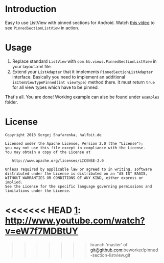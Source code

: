 Introduction
============

Easy to use ListView with pinned sections for Android. 
Watch [this video][1] to see `PinnedSectionListView` in action.

Usage
=====
 1. Replace standard `ListView` with `com.hb.views.PinnedSectionListView` in your layout.xml file.
 2. Extend your `ListAdapter` that it implements `PinnedSectionListAdapter` interface. Basically you need to 
    implement an additional `isItemViewTypePinned(int viewType)` method there. It must return `true` for all
    view types which have to be pinned.

 That's all. You are done! Working example can also be found under `examples` folder. 

License
=======

    Copyright 2013 Sergej Shafarenka, halfbit.de

    Licensed under the Apache License, Version 2.0 (the "License");
    you may not use this file except in compliance with the License.
    You may obtain a copy of the License at

       http://www.apache.org/licenses/LICENSE-2.0

    Unless required by applicable law or agreed to in writing, software
    distributed under the License is distributed on an "AS IS" BASIS,
    WITHOUT WARRANTIES OR CONDITIONS OF ANY KIND, either express or implied.
    See the License for the specific language governing permissions and
    limitations under the License.


<<<<<<< HEAD
[1]: http://www.youtube.com/watch?v=eW7f7MDBtUY
=======
[1]: http://www.youtube.com/watch?v=eW7f7MDBtUY

>>>>>>> branch 'master' of git@github.com:beworker/pinned-section-listview.git
